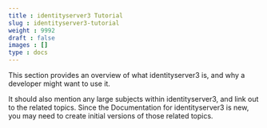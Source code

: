 ```yaml
---
title : identityserver3 Tutorial
slug : identityserver3-tutorial
weight : 9992
draft : false
images : []
type : docs
---
```


This section provides an overview of what identityserver3 is, and why a developer might want to use it.

It should also mention any large subjects within identityserver3, and link out to the related topics.  Since the Documentation for identityserver3 is new, you may need to create initial versions of those related topics.

